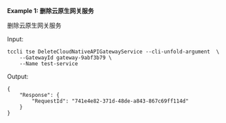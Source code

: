 **Example 1: 删除云原生网关服务**

删除云原生网关服务

Input: 

```
tccli tse DeleteCloudNativeAPIGatewayService --cli-unfold-argument  \
    --GatewayId gateway-9abf3b79 \
    --Name test-service
```

Output: 
```
{
    "Response": {
        "RequestId": "741e4e82-371d-48de-a843-867c69ff114d"
    }
}
```

